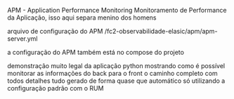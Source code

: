 APM - Application Performance Monitoring
Monitoramento de Performance da Aplicação, isso aqui separa menino dos homens

arquivo de configuração do APM /fc2-observabilidade-elasic/apm/apm-server.yml

a configuração do APM também está no compose do projeto

demonstração muito legal da aplicação python mostrando como é possível monitorar as informações do back para o front o caminho completo com todos detalhes tudo gerado de forma quase que automático só utilizando a configuração padrão com o RUM
